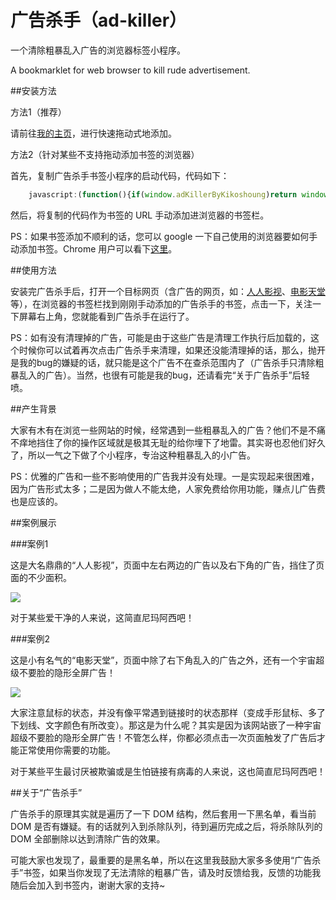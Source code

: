 广告杀手（ad-killer）
==================

一个清除粗暴乱入广告的浏览器标签小程序。

A bookmarklet for web browser to kill rude advertisement.

##安装方法

方法1（推荐）

请前往<a target="_blank" href="http://kikoshoung.me/#ad-killer">我的主页</a>，进行快速拖动式地添加。

方法2（针对某些不支持拖动添加书签的浏览器）

首先，复制广告杀手书签小程序的启动代码，代码如下：

```javascript
	javascript:(function(){if(window.adKillerByKikoshoung)return window.adKillerByKikoshoung.excu(),void 0;var i=document.createElement("script"),e=document.createElement("div"),o=document.body,d=1,n=d?"https://raw.github.com/kikoshoung/ad-killer/master":"http://localhost";i.src=n+"/minified/ad-killer.min.js",e.id="ad-killer-panel",e.style.cssText="position: fixed; z-index: 9999999999; top: 0; right: 0; padding: 5px 10px; background-color: gold; color: black; font-size: 12px;",e.innerHTML="\u6b63\u5728\u4e3a\u60a8\u52a0\u8f7d\u5e7f\u544a\u6740\u624b...",o.appendChild(i),o.appendChild(e)})();
```
然后，将复制的代码作为书签的 URL 手动添加进浏览器的书签栏。

PS：如果书签添加不顺利的话，您可以 google 一下自己使用的浏览器要如何手动添加书签。Chrome 用户可以看下<a target="_blank" href="http://support.google.com/chrome/bin/answer.py?hl=zh-Hans&answer=95739">这里</a>。




##使用方法

安装完广告杀手后，打开一个目标网页（含广告的网页，如：<a target="_blank" href="http://www.yyets.com">人人影视</a>、<a target="_blank" href="http://www.dytt8.net">电影天堂</a>等），在浏览器的书签栏找到刚刚手动添加的广告杀手的书签，点击一下，关注一下屏幕右上角，您就能看到广告杀手在运行了。

PS：如有没有清理掉的广告，可能是由于这些广告是清理工作执行后加载的，这个时候你可以试着再次点击广告杀手来清理，如果还没能清理掉的话，那么，抛开是我的bug的嫌疑的话，就只能是这个广告不在查杀范围内了（广告杀手只清除粗暴乱入的广告）。当然，也很有可能是我的bug，还请看完“关于广告杀手”后轻喷。

##产生背景

大家有木有在浏览一些网站的时候，经常遇到一些粗暴乱入的广告？他们不是不痛不痒地挡住了你的操作区域就是极其无耻的给你埋下了地雷。其实哥也忍他们好久了，所以一气之下做了个小程序，专治这种粗暴乱入的小广告。

PS：优雅的广告和一些不影响使用的广告我并没有处理。一是实现起来很困难，因为广告形式太多；二是因为做人不能太绝，人家免费给你用功能，赚点儿广告费也是应该的。

##案例展示

###案例1

这是大名鼎鼎的“人人影视”，页面中左右两边的广告以及右下角的广告，挡住了页面的不少面积。

<img src="https://raw.github.com/kikoshoung/ad-killer/master/img/ad-killer-sample.jpg">

对于某些爱干净的人来说，这简直尼玛阿西吧！

###案例2

这是小有名气的“电影天堂”，页面中除了右下角乱入的广告之外，还有一个宇宙超级不要脸的隐形全屏广告！

<img src="https://raw.github.com/kikoshoung/ad-killer/master/img/ad-killer-sample2.jpg">

大家注意鼠标的状态，并没有像平常遇到链接时的状态那样（变成手形鼠标、多了下划线、文字颜色有所改变）。那这是为什么呢？其实是因为该网站嵌了一种宇宙超级不要脸的隐形全屏广告！不管怎么样，你都必须点击一次页面触发了广告后才能正常使用你需要的功能。

对于某些平生最讨厌被欺骗或是生怕链接有病毒的人来说，这也简直尼玛阿西吧！

##关于“广告杀手”

广告杀手的原理其实就是遍历了一下 DOM 结构，然后套用一下黑名单，看当前 DOM 是否有嫌疑。有的话就列入到杀除队列，待到遍历完成之后，将杀除队列的 DOM 全部删除以达到清除广告的效果。

可能大家也发现了，最重要的是黑名单，所以在这里我鼓励大家多多使用“广告杀手”书签，如果当你发现了无法清除的粗暴广告，请及时反馈给我，反馈的功能我随后会加入到书签内，谢谢大家的支持~
